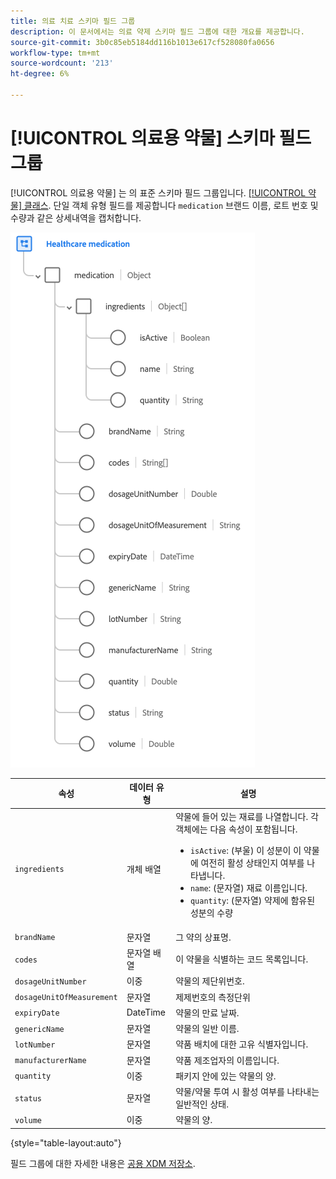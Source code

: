 ```yaml
---
title: 의료 치료 스키마 필드 그룹
description: 이 문서에서는 의료 약제 스키마 필드 그룹에 대한 개요를 제공합니다.
source-git-commit: 3b0c85eb5184dd116b1013e617cf528080fa0656
workflow-type: tm+mt
source-wordcount: '213'
ht-degree: 6%

---
```


# [!UICONTROL 의료용 약물] 스키마 필드 그룹

[!UICONTROL 의료용 약물] 는 의 표준 스키마 필드 그룹입니다. [[!UICONTROL 약물] 클래스](../../classes/medication.md). 단일 객체 유형 필드를 제공합니다 `medication` 브랜드 이름, 로트 번호 및 수량과 같은 상세내역을 캡처합니다.

![](../../images/field-groups/healthcare-medication.png)

| 속성 | 데이터 유형 | 설명 |
| --- | --- | --- |
| `ingredients` | 개체 배열 | 약물에 들어 있는 재료를 나열합니다. 각 객체에는 다음 속성이 포함됩니다. <ul><li>`isActive`: (부울) 이 성분이 이 약물에 여전히 활성 상태인지 여부를 나타냅니다.</li><li>`name`: (문자열) 재료 이름입니다.</li><li>`quantity`: (문자열) 약제에 함유된 성분의 수량</li></ul> |
| `brandName` | 문자열 | 그 약의 상표명. |
| `codes` | 문자열 배열 | 이 약물을 식별하는 코드 목록입니다. |
| `dosageUnitNumber` | 이중 | 약물의 제단위번호. |
| `dosageUnitOfMeasurement` | 문자열 | 제제번호의 측정단위 |
| `expiryDate` | DateTime | 약물의 만료 날짜. |
| `genericName` | 문자열 | 약물의 일반 이름. |
| `lotNumber` | 문자열 | 약품 배치에 대한 고유 식별자입니다. |
| `manufacturerName` | 문자열 | 약품 제조업자의 이름입니다. |
| `quantity` | 이중 | 패키지 안에 있는 약물의 양. |
| `status` | 문자열 | 약물/약물 투여 시 활성 여부를 나타내는 일반적인 상태. |
| `volume` | 이중 | 약물의 양. |

{style=&quot;table-layout:auto&quot;}

필드 그룹에 대한 자세한 내용은 [공용 XDM 저장소](https://github.com/adobe/xdm/blob/master/components/fieldgroups/medication/healthcare-medication.schema.json).
